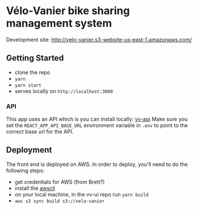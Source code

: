 # Vélo-Vanier bike sharing management system

Development site: http://velo-vanier.s3-website-us-east-1.amazonaws.com/

## Getting Started

- clone the repo
- `yarn`
- `yarn start`
- serves locally on `http://localhost:3000`

### API

This app uses an API which is you can install locally: [vv-api](https://github.com/velo-vanier/vv-api)
Make sure you set the `REACT_APP_API_BASE_URL` environment variable in `.env` to point to the correct base url for the API.

## Deployment

The front end is deployed on AWS. In order to deploy, you'll need to do the following steps:
- get credentials for AWS (from Brett?)
- install the [awscli](https://docs.aws.amazon.com/cli/latest/userguide/installing.html)
- on your local machine, in the vv-ui repo run `yarn build`
- `aws s3 sync build s3://velo-vanier`
